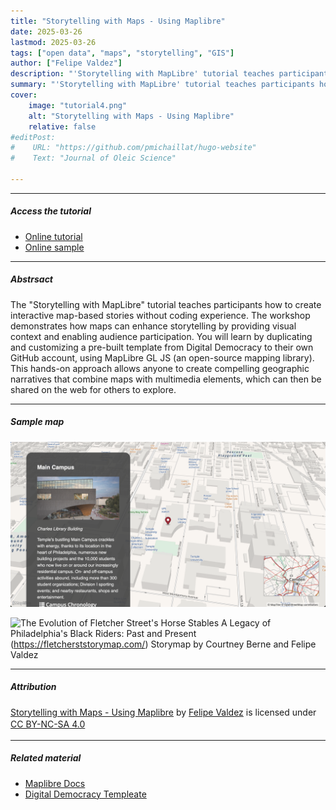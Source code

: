```yaml
---
title: "Storytelling with Maps - Using Maplibre" 
date: 2025-03-26
lastmod: 2025-03-26
tags: ["open data", "maps", "storytelling", "GIS"]
author: ["Felipe Valdez"]
description: "'Storytelling with MapLibre' tutorial teaches participants how to create interactive map-based stories without coding experience." 
summary: "'Storytelling with MapLibre' tutorial teaches participants how to create interactive map-based stories without coding experience." 
cover:
    image: "tutorial4.png"
    alt: "Storytelling with Maps - Using Maplibre"
    relative: false
#editPost:
#    URL: "https://github.com/pmichaillat/hugo-website"
#    Text: "Journal of Oleic Science"

---
```


---

##### Access the tutorial

+ [Online tutorial](https://felipevaldez.com/storytelling_maplibre_workshop/)
+ [Online sample](https://felipevaldez.com/maplibre-storymap_demoTU/)

---

##### Abstrsact

The "Storytelling with MapLibre" tutorial teaches participants how to create interactive map-based stories without coding experience. The workshop demonstrates how maps can enhance storytelling by providing visual context and enabling audience participation. You will learn by duplicating and customizing a pre-built template from Digital Democracy to their own GitHub account, using MapLibre GL JS (an open-source mapping library). This hands-on approach allows anyone to create compelling geographic narratives that combine maps with multimedia elements, which can then be shared on the web for others to explore.

---

##### Sample map

![](result4.png)

![The Evolution of Fletcher Street's Horse Stables A Legacy of Philadelphia's Black Riders: Past and Present](Untitled.gif)(https://fletcherststorymap.com/)
Storymap by Courtney Berne and Felipe Valdez

---

##### Attribution

<p xmlns:cc="http://creativecommons.org/ns#" xmlns:dct="http://purl.org/dc/terms/">
  <a property="dct:title" rel="cc:attributionURL" href="https://felipevaldez.com/storytelling_maplibre_workshop/">Storytelling with Maps - Using Maplibre</a> by
  <a rel="cc:attributionURL dct:creator" property="cc:attributionName" href="https://felipevaldez.com/">Felipe Valdez</a> is licensed under 
  <a href="https://creativecommons.org/licenses/by-nc-sa/4.0/?ref=chooser-v1" target="_blank" rel="license noopener noreferrer" style="display:inline-flex; align-items:center;">
    CC BY-NC-SA 4.0
    <img style="height:22px; margin-left:3px;" src="https://mirrors.creativecommons.org/presskit/icons/cc.svg?ref=chooser-v1" alt="">
    <img style="height:22px; margin-left:3px;" src="https://mirrors.creativecommons.org/presskit/icons/by.svg?ref=chooser-v1" alt="">
    <img style="height:22px; margin-left:3px;" src="https://mirrors.creativecommons.org/presskit/icons/nc.svg?ref=chooser-v1" alt="">
    <img style="height:22px; margin-left:3px;" src="https://mirrors.creativecommons.org/presskit/icons/sa.svg?ref=chooser-v1" alt="">
  </a>
</p>

---

##### Related material

+ [Maplibre Docs](https://maplibre.org/)
+ [Digital Democracy Templeate](https://github.com/digidem/maplibre-storymap)


